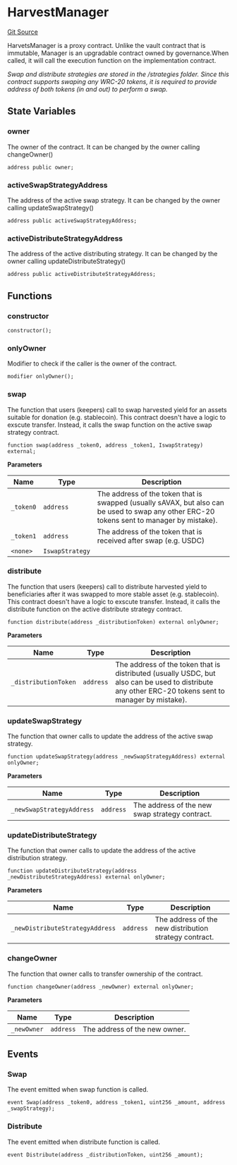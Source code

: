 # HarvestManager
[Git Source](https://github.com/Stake-for-Ukraine/sfu-savax/blob/eca56343487ca867355097dbb6758c96361fe876/src/HarvestManager.sol)

HarvetsManager is a proxy contract. Unlike the vault contract that is immutable,
Manager is an upgradable contract owned by governance.When called, it will call the execution function
on the implementation contract.

*Swap and distribute strategies are stored in the /strategies folder. Since this contract supports swaping any WRC-20 tokens,
it is required to provide address of both tokens (in and out) to perform a swap.*


## State Variables
### owner
The owner of the contract. It can be changed by the owner calling changeOwner()


```solidity
address public owner;
```


### activeSwapStrategyAddress
The address of the active swap strategy. It can be changed by the owner calling updateSwapStrategy()


```solidity
address public activeSwapStrategyAddress;
```


### activeDistributeStrategyAddress
The address of the active distributing strategy. It can be changed by the owner calling updateDistributeStrategy()


```solidity
address public activeDistributeStrategyAddress;
```


## Functions
### constructor


```solidity
constructor();
```

### onlyOwner

Modifier to check if the caller is the owner of the contract.


```solidity
modifier onlyOwner();
```

### swap

The function that users (keepers) call to swap harvested yield for an assets suitable for donation (e.g. stablecoin). This contract doesn't have a logic to exscute transfer. Instead, it calls the swap function on the active swap strategy contract.


```solidity
function swap(address _token0, address _token1, IswapStrategy) external;
```
**Parameters**

|Name|Type|Description|
|----|----|-----------|
|`_token0`|`address`|The address of the token that is swapped (usually sAVAX, but also can be used to swap any other ERC-20 tokens sent to manager by mistake).|
|`_token1`|`address`|The address of the token that is received after swap (e.g. USDC)|
|`<none>`|`IswapStrategy`||


### distribute

The function that users (keepers) call to distribute harvested yield to beneficiaries after it was swapped to more stable asset (e.g. stablecoin). This contract doesn't have a logic to exscute transfer. Instead, it calls the distribute function on the active distribute strategy contract.


```solidity
function distribute(address _distributionToken) external onlyOwner;
```
**Parameters**

|Name|Type|Description|
|----|----|-----------|
|`_distributionToken`|`address`|The address of the token that is distributed (usually USDC, but also can be used to distribute any other ERC-20 tokens sent to manager by mistake).|


### updateSwapStrategy

The function that owner calls to update the address of the active swap strategy.


```solidity
function updateSwapStrategy(address _newSwapStrategyAddress) external onlyOwner;
```
**Parameters**

|Name|Type|Description|
|----|----|-----------|
|`_newSwapStrategyAddress`|`address`|The address of the new swap strategy contract.|


### updateDistributeStrategy

The function that owner calls to update the address of the active distribution strategy.


```solidity
function updateDistributeStrategy(address _newDistributeStrategyAddress) external onlyOwner;
```
**Parameters**

|Name|Type|Description|
|----|----|-----------|
|`_newDistributeStrategyAddress`|`address`|The address of the new distribution strategy contract.|


### changeOwner

The function that owner calls to transfer ownership of the contract.


```solidity
function changeOwner(address _newOwner) external onlyOwner;
```
**Parameters**

|Name|Type|Description|
|----|----|-----------|
|`_newOwner`|`address`|The address of the new owner.|


## Events
### Swap
The event emitted when swap function is called.


```solidity
event Swap(address _token0, address _token1, uint256 _amount, address _swapStrategy);
```

### Distribute
The event emitted when distribute function is called.


```solidity
event Distribute(address _distributionToken, uint256 _amount);
```

